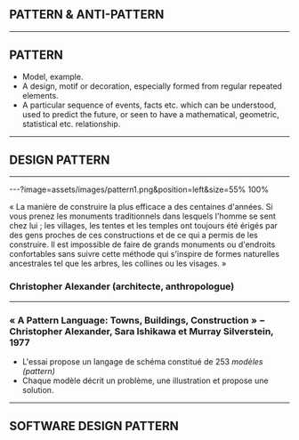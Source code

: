 ## PATTERN & ANTI-PATTERN

---

## PATTERN

- Model, example.
- A design, motif or decoration, especially formed from regular repeated elements.
- A particular sequence of events, facts etc. which can be understood, used to predict the future, or seen to have a mathematical, geometric, statistical etc. relationship.

---

## DESIGN PATTERN

---

---?image=assets/images/pattern1.png&position=left&size=55% 100%

« La manière de construire la plus efficace a des centaines d'années. Si vous prenez les monuments traditionnels dans lesquels l'homme se sent chez lui ; les villages, les tentes et les temples ont toujours été érigés par des gens proches de ces constructions et de ce qui a permis de les construire. Il est impossible de faire de grands monuments ou d'endroits confortables sans suivre cette méthode qui s'inspire de formes naturelles ancestrales tel que les arbres, les collines ou les visages. »

### Christopher Alexander (architecte, anthropologue)

---

### « A Pattern Language: Towns, Buildings, Construction » − Christopher Alexander, Sara Ishikawa et Murray Silverstein, 1977

- L'essai propose un langage de schéma constitué de 253 _modèles (pattern)_
- Chaque modèle décrit un problème, une illustration et propose une solution.

---

## SOFTWARE DESIGN PATTERN
